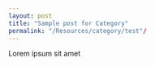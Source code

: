 ```yaml
---
layout: post
title: "Sample post for Category"
permalink: "/Resources/category/test"/
---
```

Lorem ipsum sit amet
